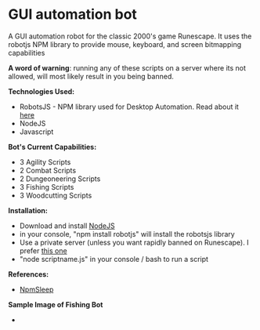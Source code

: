 # GUI automation bot

A GUI automation robot for the classic 2000's game Runescape. It uses the robotjs NPM library to provide mouse, keyboard, and screen bitmapping capabilities

**A word of warning**: running any of these scripts on a server where its not allowed, will most likely result in you being banned.

**Technologies Used:**

- RobotsJS - NPM library used for Desktop Automation. Read about it [here](https://www.npmjs.com/package/robotjs)
- NodeJS
- Javascript

**Bot's Current Capabilities:**

- 3 Agility Scripts
- 2 Combat Scripts
- 2 Dungeoneering Scripts
- 3 Fishing Scripts
- 3 Woodcutting Scripts

**Installation:**

- Download and install [NodeJS](https://nodejs.org/en/download/)
- in your console, "npm install robotjs" will install the robotsjs library
- Use a private server (unless you want rapidly banned on Runescape). I prefer [this one](https://ikov.io/)
- "node scriptname.js" in your console / bash to run a script

**References:**

- [NpmSleep](https://www.npmjs.com/package/sleep)

**Sample Image of Fishing Bot**

-
